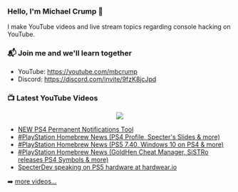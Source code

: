 ### Hello, I'm Michael Crump 👋

I make YouTube videos and live stream topics regarding console hacking on YouTube. 

### 📬 Join me and we'll learn together

- YouTube: https://youtube.com/mbcrump
- Discord: https://discord.com/invite/9fzK8jcJpd

### 📺 Latest YouTube Videos

<div align="center">

[<img src="https://img.shields.io/badge/-Subscribe-red?style=for-the-badge&logo=youtube&logoColor=white"/>](https://www.youtube.com/c/mbcrump?sub_confirmation=1)

</div>

<!-- YOUTUBE:START -->
- [NEW PS4 Permanent Notifications Tool](https://www.youtube.com/watch?v=5mjclzTsipg)
- [#PlayStation Homebrew News &lpar;PS4 Profile, Specter&#39;s Slides &amp; more&rpar;](https://www.youtube.com/watch?v=sThCSlKNWDI)
- [#PlayStation Homebrew News &lpar;PS5 7.40, Windows 10 on PS4 &amp; more&rpar;](https://www.youtube.com/watch?v=GwrI_IAwrmw)
- [#PlayStation Homebrew News &lpar;GoldHen Cheat Manager, SiSTRo releases PS4 Symbols &amp; more&rpar;](https://www.youtube.com/watch?v=bOdqGpisv7o)
- [SpecterDev speaking on PS5 hardware at hardwear.io](https://www.youtube.com/watch?v=7ddM17xRGdM)
<!-- YOUTUBE:END -->

➡️ [more videos...](https://youtube.com/mbcrump)

